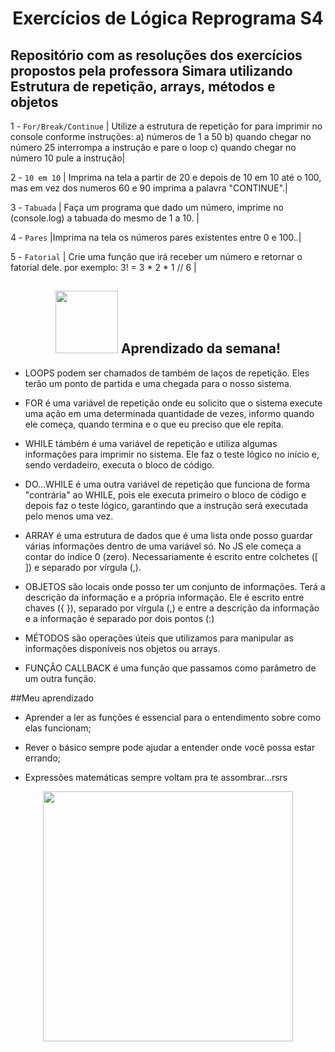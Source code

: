 <span align="center">

#  Exercícios de Lógica Reprograma S4 </h2>

</span>


## Repositório com as resoluções dos exercícios propostos pela professora Simara utilizando Estrutura de repetição, arrays, métodos e objetos

1 - `For/Break/Continue` | Utilize a estrutura de repetição for para imprimir no console conforme instruções:
a) números de 1 a 50
b) quando chegar no número 25 interrompa a instrução e pare o loop
c) quando chegar no número 10 pule a instrução|

2 - `10 em 10` | Imprima na tela a partir de 20 e depois de 10 em 10 até o 100, mas em vez dos numeros 60 e 90 imprima a palavra "CONTINUE".|

3 - `Tabuada` | Faça um programa que dado um número, imprime no (console.log) a tabuada do mesmo de 1 a 10. |

4 - `Pares` |Imprima na tela os números pares existentes entre 0 e 100..|

5 - `Fatorial` | Crie uma função que irá receber um número e retornar o fatorial dele. por exemplo: 3! = 3 * 2 * 1 // 6 |

<span align="center">

## <img src="https://user-images.githubusercontent.com/101025726/163484804-691ab689-7347-41e4-8fcc-06011eb830d4.gif" width="100px"> Aprendizado da semana! </h2>

</span>

* LOOPS podem ser chamados de também de laços de repetição. Eles terão um ponto de partida e uma chegada para o nosso sistema.

* FOR é uma variável de repetição onde eu solicito que o sistema execute uma ação em uma determinada quantidade de vezes, informo quando ele começa, quando termina e o que eu preciso que ele repita.

* WHILE támbém é uma variável de repetição e utiliza algumas informações para imprimir no sistema. Ele faz o teste lógico no início e, sendo verdadeiro, executa o bloco de código.

* DO...WHILE é uma outra variável de repetição que funciona de forma "contrária" ao WHILE, pois ele executa primeiro o bloco de código e depois faz o teste lógico, garantindo que a instrução será executada pelo menos uma vez.

* ARRAY é uma estrutura de dados que é uma lista onde posso guardar várias informações dentro de uma variável só. No JS ele começa a contar do índice 0 (zero). Necessariamente é escrito entre colchetes ([ ]) e separado por vírgula (,).

* OBJETOS são locais onde posso ter um conjunto de informações. Terá a descrição da informação e a própria informação. Ele é escrito entre chaves ({ }), separado por vírgula (,) e entre a descrição da informação e a informação é separado por dois pontos (:)

* MÉTODOS são operações úteis que utilizamos para manipular as informações disponíveis nos objetos ou arrays.

* FUNÇÂO CALLBACK é uma função que passamos como parâmetro de um outra função.

##Meu aprendizado

* Aprender a ler as funções é essencial para o entendimento sobre como elas funcionam;

* Rever o básico sempre pode ajudar a entender onde você possa estar errando;

* Expressões matemáticas sempre voltam pra te assombrar...rsrs

<div align="center">
<img src="https://user-images.githubusercontent.com/101025726/164838692-13dc003b-e031-4149-b6af-3be5058f033f.gif" width="400px" />
</div>
